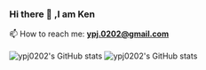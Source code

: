 ### Hi there 👋 ,I am Ken

<!--
**ypj0202/ypj0202** is a ✨ _special_ ✨ repository because its `README.md` (this file) appears on your GitHub profile.

Here are some ideas to get you started:

- 🔭 I’m currently working on ...
- 🌱 I’m currently learning ...
- 👯 I’m looking to collaborate on ...
- 🤔 I’m looking for help with ...
- 💬 Ask me about ...
- 😄 Pronouns: ...
- ⚡ Fun fact: ...
-->
📫 How to reach me: **ypj.0202@gmail.com** <br><br>
![ypj0202's GitHub stats](https://github-readme-stats-three-rouge-17.vercel.app/api?username=ypj0202&count_private=true&theme=radical)
![ypj0202's GitHub stats](https://github-readme-stats-three-rouge-17.vercel.app/api/top-langs/?username=ypj0202&count_private=true&theme=radical)

